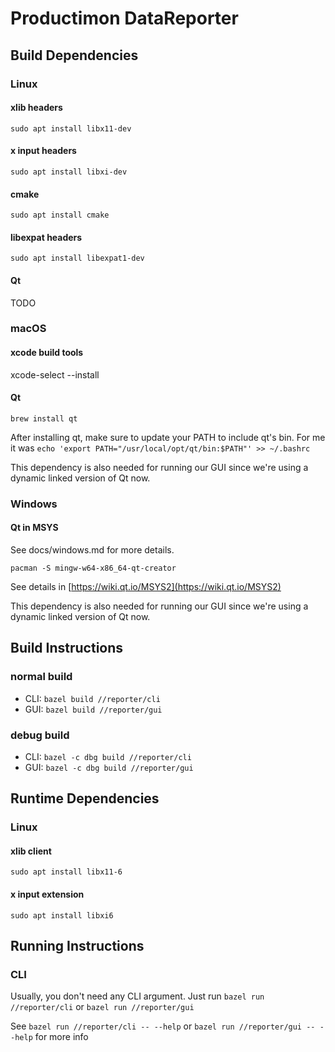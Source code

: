 # Productimon DataReporter

## Build Dependencies

### Linux

#### xlib headers

`sudo apt install libx11-dev`

#### x input headers

`sudo apt install libxi-dev`

#### cmake

`sudo apt install cmake`

#### libexpat headers

`sudo apt install libexpat1-dev`

#### Qt

TODO

### macOS

#### xcode build tools

xcode-select --install

#### Qt

`brew install qt`

After installing qt, make sure to update your PATH to include qt's bin. For me it was `echo 'export PATH="/usr/local/opt/qt/bin:$PATH"' >> ~/.bashrc`

This dependency is also needed for running our GUI since we're using a dynamic linked version of Qt now.

### Windows

#### Qt in MSYS

See docs/windows.md for more details.

`pacman -S mingw-w64-x86_64-qt-creator`

See details in [https://wiki.qt.io/MSYS2](https://wiki.qt.io/MSYS2)

This dependency is also needed for running our GUI since we're using a dynamic linked version of Qt now.

## Build Instructions

### normal build

- CLI: `bazel build //reporter/cli`
- GUI: `bazel build //reporter/gui`

### debug build

- CLI: `bazel -c dbg build //reporter/cli`
- GUI: `bazel -c dbg build //reporter/gui`

## Runtime Dependencies

### Linux

#### xlib client

`sudo apt install libx11-6`

#### x input extension

`sudo apt install libxi6`

## Running Instructions

### CLI

Usually, you don't need any CLI argument. Just run `bazel run //reporter/cli` or `bazel run //reporter/gui`

See `bazel run //reporter/cli -- --help` or `bazel run //reporter/gui -- --help` for more info
